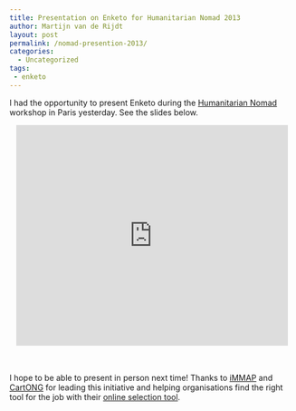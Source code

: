 ```yaml
---
title: Presentation on Enketo for Humanitarian Nomad 2013
author: Martijn van de Rijdt
layout: post
permalink: /nomad-presention-2013/
categories:
  - Uncategorized
tags:
 - enketo
---
```


I had the opportunity to present Enketo during the [Humanitarian Nomad](http://humanitarian-nomad.org/) workshop in Paris yesterday. See the slides below.
<br/>

<iframe style="display: block; margin: 0 auto;" src="https://docs.google.com/presentation/d/1vW75DmQrbK91l8AVrKYx2UR7b7EQgqcEOfSfQhF9iWY/embed?start=false&loop=false&delayms=3000" frameborder="0" width="480" height="389" allowfullscreen="true" mozallowfullscreen="true" webkitallowfullscreen="true"></iframe>

<br/><br/>
I hope to be able to present in person next time! Thanks to [iMMAP](http://www.immap.org/) and [CartONG](http://cartong.org/) for leading this initiative and helping organisations find the right tool for the job with their [online selection tool](http://humanitarian-nomad.org/online-selection-tool/).
